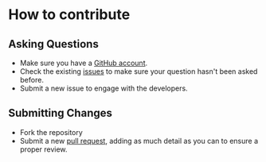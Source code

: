 # How to contribute

## Asking Questions
* Make sure you have a [GitHub account](https://github.com).
* Check the existing [issues](https://github.com/robertcoltheart/dapperling/issues) to make sure your question hasn't been asked before.
* Submit a new issue to engage with the developers.

## Submitting Changes
* Fork the repository
* Submit a new [pull request](https://github.com/robertcoltheart/dapperling/pulls), adding as much detail as you can to ensure a proper review.
